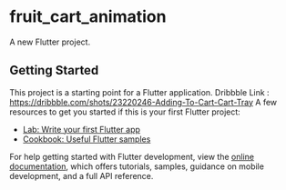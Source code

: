 # fruit_cart_animation

A new Flutter project.

## Getting Started

This project is a starting point for a Flutter application.
Dribbble Link : https://dribbble.com/shots/23220246-Adding-To-Cart-Cart-Tray
A few resources to get you started if this is your first Flutter project:

- [Lab: Write your first Flutter app](https://docs.flutter.dev/get-started/codelab)
- [Cookbook: Useful Flutter samples](https://docs.flutter.dev/cookbook)

For help getting started with Flutter development, view the
[online documentation](https://docs.flutter.dev/), which offers tutorials,
samples, guidance on mobile development, and a full API reference.
